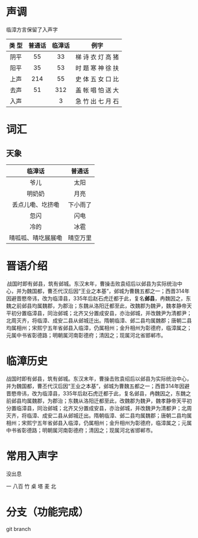 

# 声调

临漳方言保留了入声字

| 类 型 | 普通话 | 临漳话 |       例字        |
| :----: | :----: | :----: | :----------: |
| 阴平 |   55   |   33   | 梯 诗 衣 灯 高 猪 |
| 阳平 |   35   |   53   | 时 题 寒 神 徐 扶 |
| 上声 |  214   |   55   | 史 体 五 女 口 比 |
| 去声 |   51   |  312   | 盖 帐 唱 怕 送 大 |
| 入声 |        |   3    | 急 竹 出 七 月 石 |

# 词汇

## 天象

|       临漳话       |  普通话  |
| :----------------: | :------: |
|        爷儿        |   太阳   |
|       明奶奶       |   月亮   |
|  丢点儿嘞、圪挤嘞  | 下小雨了 |
|        忽闪        |   闪电   |
|        冷的        |   冰雹   |
| 晴呱呱、晴圪展展嘞 | 晴空万里 |

# 晋语介绍

<img src="C:\Users\niezhanguo5\Desktop\晉語分區圖2006版.png" style="zoom:10%;" align="left" />



<p>战国时即有邺县，筑有邺城。东汉末年，曹操击败袁绍后以邺县为实际统治中心，并为魏国都，曹丕代汉后因“王业之本基”，邺城为曹魏五都之一；西晋314年因避晋愍帝讳，改为临漳县，335年后赵石虎迁都于此，复名<b>邺县</b>，冉魏因之，东魏之前邺县均属魏郡，为郡治；东魏从洛阳迁都至此，改魏郡为魏尹，魏孝静帝天平初分置临漳县，同治邺城；北齐又分置成安县，亦治邺城，并改魏尹为清都尹；北周灭齐，将临漳、成安二县从邺城迁出。隋朝临漳、邺二县均属魏郡；唐朝二县均属相州；宋熙宁五年省邺县入临漳，仍属相州；金升相州为彰德府，临漳属之；元属中书省彰德路；明朝属河南彰德府；清因之；现属河北省邯郸市。</p>

# 临漳历史

战国时即有邺县，筑有邺城。东汉末年，曹操击败袁绍后以邺县为实际统治中心，并为魏国都，曹丕代汉后因“王业之本基”，邺城为曹魏五都之一；西晋314年因避晋愍帝讳，改为临漳县，335年后赵石虎迁都于此，复名邺县，冉魏因之，东魏之前邺县均属魏郡，为郡治；东魏从洛阳迁都至此，改魏郡为魏尹，魏孝静帝天平初分置临漳县，同治邺城；北齐又分置成安县，亦治邺城，并改魏尹为清都尹；北周灭齐，将临漳、成安二县从邺城迁出。隋朝临漳、邺二县均属魏郡；唐朝二县均属相州；宋熙宁五年省邺县入临漳，仍属相州；金升相州为彰德府，临漳属之；元属中书省彰德路；明朝属河南彰德府；清因之；现属河北省邯郸市。

# 常用入声字

没出息 

一 八百 竹 桌 塔 麦 北

# 分支（功能完成）

git branch